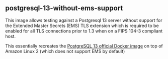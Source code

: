 ## postgresql-13-without-ems-support
This image allows testing against a Postgresql 13 server without support for the Extended Master Secrets (EMS) TLS extension which is required to be enabled for all TLS connections prior to 1.3 when on a FIPS 104-3 compliant host.

This essentially recreates the [PostgreSQL 13 official Docker image](https://github.com/docker-library/postgres/blob/ab6925051ca097d415816928a50c483ecc370c00/13/bookworm/Dockerfile) on top of Amazon Linux 2 (which does not support EMS by default)
